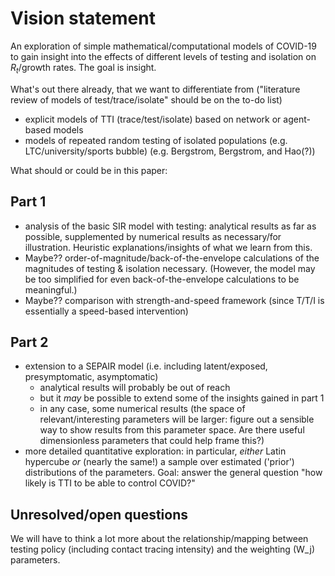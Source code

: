 # Vision statement

An exploration of simple mathematical/computational models of COVID-19 to gain insight into the effects of different levels of testing and isolation on $R_t$/growth rates. The goal is insight.

What's out there already, that we want to differentiate from ("literature review of models of test/trace/isolate" should be on the to-do list)

* explicit models of TTI (trace/test/isolate) based on network or agent-based models
* models of repeated random testing of isolated populations (e.g. LTC/university/sports bubble) (e.g. Bergstrom, Bergstrom, and Hao(?))

What should or could be in this paper:

## Part 1

* analysis of the basic SIR model with testing: analytical results as far as possible, supplemented by numerical results as necessary/for illustration. Heuristic explanations/insights of what we learn from this.
* Maybe?? order-of-magnitude/back-of-the-envelope calculations of the magnitudes of testing & isolation necessary. (However, the model may be too simplified for even back-of-the-envelope calculations to be meaningful.)
* Maybe?? comparison with strength-and-speed framework (since T/T/I is essentially a speed-based intervention)

## Part 2

* extension to a SEPAIR model (i.e. including latent/exposed, presymptomatic, asymptomatic)
    * analytical results will probably be out of reach
	* but it _may_ be possible to extend some of the insights gained in part 1
	* in any case, some numerical results (the space of relevant/interesting parameters will be larger: figure out a sensible way to show results from this parameter space. Are there useful dimensionless parameters that could help frame this?)
* more detailed quantitative exploration: in particular, *either* Latin hypercube *or* (nearly the same!) a sample over estimated ('prior') distributions of the parameters. Goal: answer the general question "how likely is TTI to be able to control COVID?"

## Unresolved/open questions

We will have to think a lot more about the relationship/mapping between testing policy (including contact tracing intensity) and the weighting (W_j) parameters.
